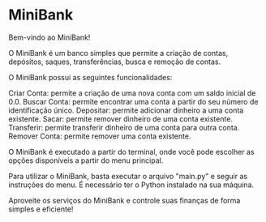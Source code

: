 # MiniBank

Bem-vindo ao MiniBank!

O MiniBank é um banco simples que permite a criação de contas, depósitos, saques, transferências, busca e remoção de contas.

O MiniBank possui as seguintes funcionalidades:

Criar Conta: permite a criação de uma nova conta com um saldo inicial de 0.0.
Buscar Conta: permite encontrar uma conta a partir do seu número de identificação único.
Depositar: permite adicionar dinheiro a uma conta existente.
Sacar: permite remover dinheiro de uma conta existente.
Transferir: permite transferir dinheiro de uma conta para outra conta.
Remover Conta: permite remover uma conta existente.

O MiniBank é executado a partir do terminal, onde você pode escolher as opções disponíveis a partir do menu principal.

Para utilizar o MiniBank, basta executar o arquivo "main.py" e seguir as instruções do menu. É necessário ter o Python instalado na sua máquina.

Aproveite os serviços do MiniBank e controle suas finanças de forma simples e eficiente!
